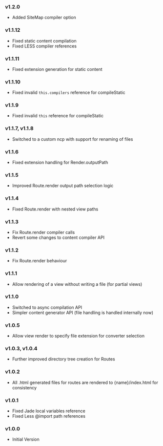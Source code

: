 ### v1.2.0
 - Added SiteMap compiler option

### v1.1.12
 - Fixed static content compilation
 - Fixed LESS compiler references

### v1.1.11
 - Fixed extension generation for static content

### v1.1.10
 - Fixed invalid `this.compilers` reference for compileStatic

### v1.1.9
 - Fixed invalid `this` reference for compileStatic 

### v1.1.7, v1.1.8
 - Switched to a custom ncp with support for renaming of files

### v1.1.6
 - Fixed extension handling for Render.outputPath

### v1.1.5
 - Improved Route.render output path selection logic

### v1.1.4
 - Fixed Route.render with nested view paths

### v1.1.3
 - Fix Route.render compiler calls
 - Revert some changes to content compiler API

### v1.1.2
 - Fix Route.render behaviour

### v1.1.1
 - Allow rendering of a view without writing a file (for partial views)

### v1.1.0
 - Switched to async compilation API
 - Simpler content generator API (file handling is handled internally now)

### v1.0.5
 - Allow view render to specify file extension for converter selection

### v1.0.3, v1.0.4
 - Further improved directory tree creation for Routes

### v1.0.2
 - All .html generated files for routes are rendered to {name}/index.html for consistency

### v1.0.1
 - Fixed Jade local variables reference
 - Fixed Less @import path references

### v1.0.0
 - Initial Version